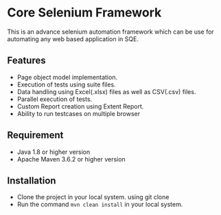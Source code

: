 # Core Selenium Framework

This is an advance selenium automation framework which can be use for automating any web based application in SQE.
## Features
 - Page object model implementation.
 - Execution of tests using suite files.
 - Data handling using Excel(.xlsx) files as well as CSV(.csv) files.
 - Parallel execution of tests.
 - Custom Report creation using Extent Report.
 - Ability to run testcases on multiple browser

## Requirement
 - Java 1.8 or higher version
 - Apache Maven 3.6.2 or higher version

## Installation
 - Clone the project in your local system. using  git clone 
 - Run the command `mvn clean install` in your local system.
 